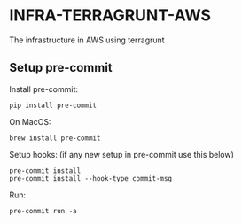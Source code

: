 # INFRA-TERRAGRUNT-AWS
 The infrastructure in AWS using terragrunt 



## Setup pre-commit

Install pre-commit:

```console
pip install pre-commit
```

On MacOS:

```console
brew install pre-commit
```

Setup hooks: (if any new setup in pre-commit use this below)

```console
pre-commit install
pre-commit install --hook-type commit-msg
```


Run:

```console
pre-commit run -a
```


